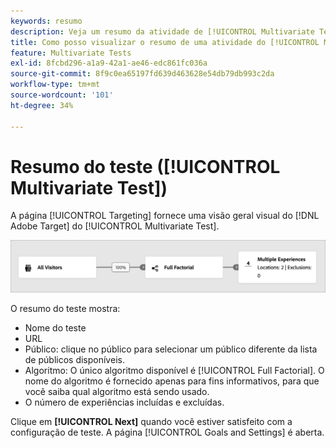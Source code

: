 ```yaml
---
keywords: resumo
description: Veja um resumo da atividade de [!UICONTROL Multivariate Test] (MVT) que fornece uma visão geral visual da sua atividade no  [!DNL Adobe Target].
title: Como posso visualizar o resumo de uma atividade do [!UICONTROL Multivariate Test] (MVT)?
feature: Multivariate Tests
exl-id: 8fcbd296-a1a9-42a1-ae46-edc861fc036a
source-git-commit: 8f9c0ea65197fd639d463628e54db79db993c2da
workflow-type: tm+mt
source-wordcount: '101'
ht-degree: 34%

---
```


# Resumo do teste ([!UICONTROL Multivariate Test])

A página [!UICONTROL Targeting] fornece uma visão geral visual do [!DNL Adobe Target] do [!UICONTROL Multivariate Test].

![Caixa de diálogo Testar resumo](/help/main/c-activities/c-multivariate-testing/t-create-multivariate-test/assets/summary-new.png)

O resumo do teste mostra:

* Nome do teste
* URL
* Público: clique no público para selecionar um público diferente da lista de públicos disponíveis.
* Algoritmo: O único algoritmo disponível é [!UICONTROL Full Factorial]. O nome do algoritmo é fornecido apenas para fins informativos, para que você saiba qual algoritmo está sendo usado.
* O número de experiências incluídas e excluídas.

Clique em **[!UICONTROL Next]** quando você estiver satisfeito com a configuração de teste. A página [!UICONTROL Goals and Settings] é aberta.
